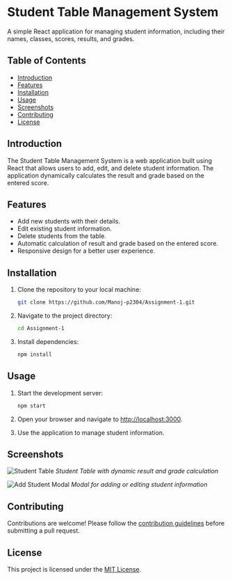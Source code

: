 # Student Table Management System

A simple React application for managing student information, including their names, classes, scores, results, and grades.

## Table of Contents
- [Introduction](#introduction)
- [Features](#features)
- [Installation](#installation)
- [Usage](#usage)
- [Screenshots](#screenshots)
- [Contributing](#contributing)
- [License](#license)

## Introduction

The Student Table Management System is a web application built using React that allows users to add, edit, and delete student information. The application dynamically calculates the result and grade based on the entered score.

## Features

- Add new students with their details.
- Edit existing student information.
- Delete students from the table.
- Automatic calculation of result and grade based on the entered score.
- Responsive design for a better user experience.

## Installation

1. Clone the repository to your local machine:

    ```bash
    git clone https://github.com/Manoj-p2304/Assignment-1.git
    ```

2. Navigate to the project directory:

    ```bash
    cd Assignment-1
    ```

3. Install dependencies:

    ```bash
    npm install
    ```

## Usage

1. Start the development server:

    ```bash
    npm start
    ```

2. Open your browser and navigate to [http://localhost:3000](http://localhost:3000).

3. Use the application to manage student information.

## Screenshots

![Student Table](/screenshots/student-table.png)
*Student Table with dynamic result and grade calculation*

![Add Student Modal](/screenshots/add-student-modal.png)
*Modal for adding or editing student information*

## Contributing

Contributions are welcome! Please follow the [contribution guidelines](CONTRIBUTING.md) before submitting a pull request.

## License

This project is licensed under the [MIT License](LICENSE).

